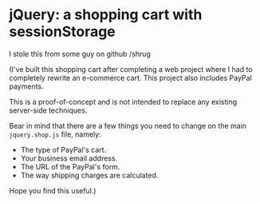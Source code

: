 # jQuery: a shopping cart with sessionStorage

I stole this from some guy on github /shrug

(I've built this shopping cart after completing a web project where I had to completely rewrite an e-commerce cart. This project also includes PayPal payments.

This is a proof-of-concept and is not intended to replace any existing server-side techniques. 

Bear in mind that there are a few things you need to change on the main `jquery.shop.js` file, namely:

* The type of PayPal's cart.
* Your business email address.
* The URL of the PayPal's form.
* The way shipping charges are calculated.

Hope you find this useful.)
